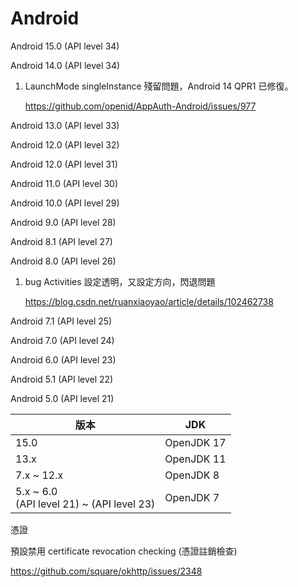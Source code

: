 # Android

Android 15.0 (API level 34)

Android 14.0 (API level 34)

1. LaunchMode singleInstance 殘留問題，Android 14 QPR1 已修復。

   https://github.com/openid/AppAuth-Android/issues/977

Android 13.0 (API level 33)

Android 12.0 (API level 32)

Android 12.0 (API level 31)

Android 11.0 (API level 30)

Android 10.0 (API level 29)

Android 9.0 (API level 28)

Android 8.1 (API level 27)

Android 8.0 (API level 26)

1. bug Activities 設定透明，又設定方向，閃退問題

   https://blog.csdn.net/ruanxiaoyao/article/details/102462738

Android 7.1 (API level 25)

Android 7.0 (API level 24)

Android 6.0 (API level 23)

Android 5.1 (API level 22)

Android 5.0 (API level 21)



| 版本                                          | JDK        |
| --------------------------------------------- | ---------- |
| 15.0                                          | OpenJDK 17 |
| 13.x                                          | OpenJDK 11 |
| 7.x ~ 12.x                                    | OpenJDK 8  |
| 5.x ~ 6.0 <br>(API level 21) ~ (API level 23) | OpenJDK 7  |



憑證

預設禁用  certificate revocation checking (憑證註銷檢查)

https://github.com/square/okhttp/issues/2348